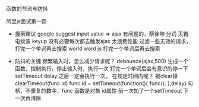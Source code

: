 函数的节流与防抖

阿里js面试第一题
- 搜索建议
  google suggest
  input value => ajax
  有问题的，蔡徐坤
  分词 灭霸 电蚊液
  keyup 没有必要每次都去触发ajax 太浪费性能
  过滤一些无效的请求，打完一个单词再去搜索
  world word js 打完一个单词后再去搜索

- 防抖的关键
  频繁输入时，怎么减少请求呢？
  debounce(ajax,500) 生成一个函数，控制执行，停止输入时，执行一次 打完一个单词后会有意识的停一下
  setTimeout delay 之后一定会执行一次。
  在规定时间内呢？ 被clear掉
  clearTimeout(func.id)
  func.id = setTimeout(function(){
    func();
  },delay)
  句柄，不重复的数字，func 函数是对象 id属性
  前一次加了一个setTimeout 下一次再清除